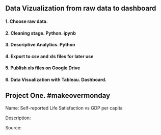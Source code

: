 ## Data Vizualization from raw data to dashboard

#### 1. Choose raw data.

#### 2. Cleaning stage. Python. ipynb

#### 3. Descriptive Analytics. Python

#### 4. Export to csv and xls files for later use

#### 5. Publish xls files on Google Drive

#### 6. Data Visualization with Tableau. Dashboard.


## Project One. #makeovermonday

Name: Self-reported Life Satisfaction vs GDP per capita

Description: 

Source:
